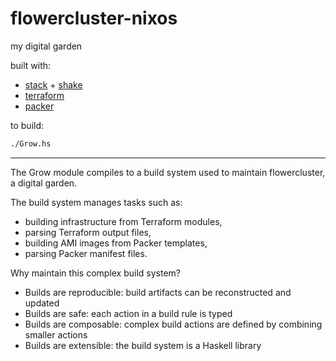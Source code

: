 # flowercluster-nixos

my digital garden

built with:
* [stack](https://docs.haskellstack.org/en/stable/README/) + [shake](https://shakebuild.com/)
* [terraform](https://www.terraform.io/)
* [packer](https://www.packer.io)

to build:
``` sh
./Grow.hs
```
---

The Grow module compiles to a build system used to maintain flowercluster, a
digital garden.

The build system manages tasks such as:

  * building infrastructure from Terraform modules,
  * parsing Terraform output files,
  * building AMI images from Packer templates,
  * parsing Packer manifest files.

Why maintain this complex build system?

  * Builds are reproducible: build artifacts can be reconstructed and updated
  * Builds are safe: each action in a build rule is typed
  * Builds are composable: complex build actions are defined by combining
    smaller actions
  * Builds are extensible: the build system is a Haskell library

